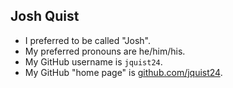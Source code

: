 ## Josh Quist

* I preferred to be called "Josh".
* My preferred pronouns are he/him/his.
* My GitHub username is `jquist24`.
* My GitHub "home page" is [github.com/jquist24](https://github.com/jquist24/).